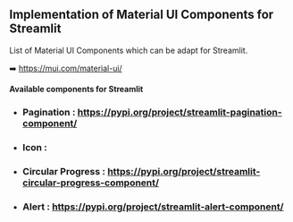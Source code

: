 ## **Implementation of Material UI Components for Streamlit**

List of Material UI Components which can be adapt for Streamlit.

➡️ https://mui.com/material-ui/


**Available components for Streamlit**
- ### Pagination : https://pypi.org/project/streamlit-pagination-component/
- ### Icon :
- ### Circular Progress : https://pypi.org/project/streamlit-circular-progress-component/
- ### Alert : https://pypi.org/project/streamlit-alert-component/

